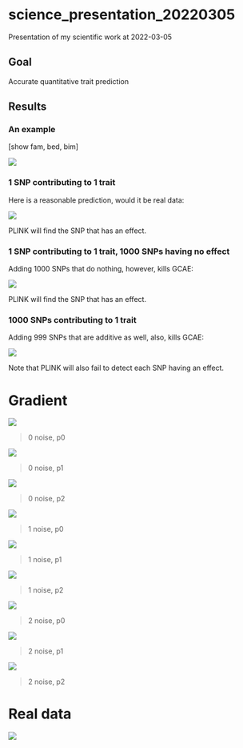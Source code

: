 # science_presentation_20220305

Presentation of my scientific work at 2022-03-05

## Goal

Accurate quantitative trait prediction

## Results

### An example 

[show fam, bed, bim]

![](richel_issue_140.png)

### 1 SNP contributing to 1 trait

Here is a reasonable prediction, would it be real data:

![](richel_issue_126.png)

PLINK will find the SNP that has an effect.

### 1 SNP contributing to 1 trait, 1000 SNPs having no effect

Adding 1000 SNPs that do nothing, however, kills GCAE:

![](richel_issue_127.png)

PLINK will find the SNP that has an effect.

### 1000 SNPs contributing to 1 trait

Adding 999 SNPs that are additive as well, also, kills GCAE:

![](richel_issue_106.png)

Note that PLINK will also fail to detect each SNP having an effect.

# Gradient

![](richel_issue_144_p0_0.png)

> 0 noise, p0

![](richel_issue_144_p0_1.png)

> 0 noise, p1

![](richel_issue_144_p0_2.png)

> 0 noise, p2

![](richel_issue_144_p1_0.png)

> 1 noise, p0

![](richel_issue_144_p1_1.png)

> 1 noise, p1

![](richel_issue_144_p1_2.png)

> 1 noise, p2


![](richel_issue_144_p2_0.png)

> 2 noise, p0

![](richel_issue_144_p2_1.png)

> 2 noise, p1

![](richel_issue_144_p2_2.png)

> 2 noise, p2

# Real data

![](richel_issue_136.png)


